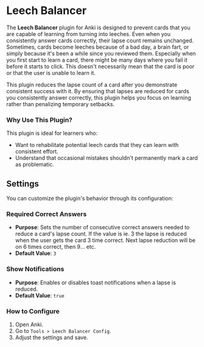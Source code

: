# Leech Balancer

The **Leech Balancer** plugin for Anki is designed to prevent cards that you are capable of learning from turning into leeches. Even when you consistently answer cards correctly, their lapse count remains unchanged. Sometimes, cards become leeches because of a bad day, a brain fart, or simply because it's been a while since you reviewed them. Especially when you first start to learn a card, there might be many days where you fail it before it starts to click. This doesn't necessarily mean that the card is poor or that the user is unable to learn it.

This plugin reduces the lapse count of a card after you demonstrate consistent success with it. By ensuring that lapses are reduced for cards you consistently answer correctly, this plugin helps you focus on learning rather than penalizing temporary setbacks.

### Why Use This Plugin?

This plugin is ideal for learners who:
- Want to rehabilitate potential leech cards that they can learn with consistent effort.
- Understand that occasional mistakes shouldn't permanently mark a card as problematic.

## Settings

You can customize the plugin's behavior through its configuration:

### Required Correct Answers
- **Purpose**: Sets the number of consecutive correct answers needed to reduce a card's lapse count. If the value is ie. 3 the lapse is reduced when the user gets the card 3 time correct. Next lapse reduction will be on 6 times correct, then 9... etc.
- **Default Value**: `3`

### Show Notifications
- **Purpose**: Enables or disables toast notifications when a lapse is reduced.
- **Default Value**: `true`

### How to Configure
1. Open Anki.
2. Go to `Tools > Leech Balancer Config`.
3. Adjust the settings and save.

